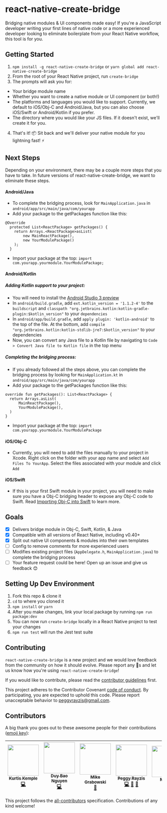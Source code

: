 # react-native-create-bridge
Bridging native modules & UI components made easy! If you're a JavaScript developer writing your first lines of native code or a more experienced developer looking to eliminate boilerplate from your React Native workflow, this tool is for you.

## Getting Started
1. `npm install -g react-native-create-bridge` or `yarn global add react-native-create-bridge`
2. From the root of your React Native project, run `create-bridge`
3. The prompts will ask you for:
  - Your bridge module name
  - Whether you want to create a native module or UI component (or both!)
  - The platforms and languages you would like to support. Currently, we default to iOS/Obj-C and Android/Java, but you can also choose iOS/Swift or Android/Kotlin if you prefer.
  - The directory where you would like your JS files. If it doesn't exist, we'll create it for you.
4. That's it! 📦 Sit back and we'll deliver your native module for you lightning fast! ⚡️

## Next Steps
Depending on your environment, there may be a couple more steps that you have to take. In future versions of react-native-create-bridge, we want to eliminate these steps.

#### Android/Java
  - To complete the bridging process, look for `MainApplication.java` in `android/app/src/main/java/com/yourapp`
  - Add your package to the getPackages function like this:

  ```
  @Override
    protected List<ReactPackage> getPackages() {
      return Arrays.<ReactPackage>asList(
          new MainReactPackage(),
          new YourModulePackage()
      );
    }
  ```
  - Import your package at the top: `import com.yourapp.yourmodule.YourModulePackage;`

#### Android/Kotlin
  ##### Adding Kotlin support to your project:
  - You will need to install the [Android Studio 3 preview](https://developer.android.com/studio/preview/index.html)
  - In `android/build.gradle`, add `ext.kotlin_version = '1.1.2-4'` to the `buildscript` and `classpath "org.jetbrains.kotlin:kotlin-gradle-plugin:$kotlin_version"` to your `dependencies`
  - In `android/app/build.gradle`, add `apply plugin: 'kotlin-android'` to the top of the file. At the bottom, add `compile "org.jetbrains.kotlin:kotlin-stdlib-jre7:$kotlin_version"` to your dependencies
  - Now, you can convert any Java file to a Kotlin file by navigating to `Code > Convert Java file to Kotlin file` in the top menu

  ##### Completing the bridging process:
  - If you already followed all the steps above, you can complete the bridging process by looking for `MainApplication.kt` in `android/app/src/main/java/com/yourapp`
  - Add your package to the getPackages function like this:
  ```
  override fun getPackages(): List<ReactPackage> {
    return Arrays.asList(
        MainReactPackage(),
        YourModulePackage(),
    )
  }
  ```
  - Import your package at the top: `import com.yourapp.yourmodule.YourModulePackage`

#### iOS/Obj-C
  - Currently, you will need to add the files manually to your project in Xcode. Right click on the folder with your app name and select `Add Files To YourApp`. Select the files associated with your module and click `Add`

#### iOS/Swift
  - If this is your first Swift module in your project, you will need to make sure you have a Obj-C bridging header to expose any Obj-C code to Swift. Read [Importing Obj-C into Swift](https://developer.apple.com/library/content/documentation/Swift/Conceptual/BuildingCocoaApps/MixandMatch.html) to learn more.

## Goals
- [x] Delivers bridge module in Obj-C, Swift, Kotlin, & Java
- [x] Compatible with all versions of React Native, including v0.40+
- [x] Split out native UI components & modules into their own templates
- [ ] Config to remove comments for more experienced users
- [ ] Modifies existing project files (`AppDelegate.h`, `MainApplication.java`) to complete the bridging process
- [ ] Your feature request could be here! Open up an issue and give us feedback 😊

## Setting Up Dev Environment
1. Fork this repo & clone it
2. `cd` to where you cloned it
3. `npm install` or `yarn`
4. After you make changes, link your local package by running `npm run package:dev`
5. You can now run `create-bridge` locally in a React Native project to test your changes
6. `npm run test` will run the Jest test suite

## Contributing
`react-native-create-bridge` is a new project and we would love feedback from the community on how it should evolve. Please report any 🐞s and let us know how you're using `react-native-create-bridge`!

If you would like to contribute, please read the [contributor guidelines](https://github.com/peggyrayzis/react-native-create-bridge/blob/master/CONTRIBUTING.md) first.

This project adheres to the Contributor Covenant [code of conduct](http://contributor-covenant.org/version/1/3/0/).
By participating, you are expected to uphold this code. Please report unacceptable behavior to peggyrayzis@gmail.com.

## Contributors
A big thank you goes out to these awesome people for their contributions ([emoji key](https://github.com/kentcdodds/all-contributors#emoji-key)):

<!-- ALL-CONTRIBUTORS-LIST:START - Do not remove or modify this section -->
| [<img src="https://avatars3.githubusercontent.com/u/3629876?v=4" width="100px;"/><br /><sub>Kurtis Kemple</sub>](https://twitter.com/kurtiskemple)<br />[💻](https://github.com/peggyrayzis/react-native-create-bridge/commits?author=kkemple "Code") | [<img src="https://avatars0.githubusercontent.com/u/3772710?v=4" width="100px;"/><br /><sub>Duy Bao Nguyen</sub>](https://github.com/bduyng)<br />[💻](https://github.com/peggyrayzis/react-native-create-bridge/commits?author=bduyng "Code") | [<img src="https://avatars2.githubusercontent.com/u/2464966?v=4" width="100px;"/><br /><sub>Mike Grabowski</sub>](https://github.com/grabbou)<br />[💬](#question-grabbou "Answering Questions") | [<img src="https://avatars1.githubusercontent.com/u/18017067?v=4" width="100px;"/><br /><sub>Peggy Rayzis</sub>](https://twitter.com/peggyrayzis)<br />[💻](https://github.com/peggyrayzis/react-native-create-bridge/commits?author=peggyrayzis "Code") [📖](https://github.com/peggyrayzis/react-native-create-bridge/commits?author=peggyrayzis "Documentation") [👀](#review-peggyrayzis "Reviewed Pull Requests") | [<img src="https://avatars1.githubusercontent.com/u/24268882?v=4" width="100px;"/><br /><sub>Mihovil</sub>](https://github.com/Air-Miha)<br />[📝](#blog-Air-Miha "Blogposts") | [<img src="https://avatars0.githubusercontent.com/u/2574011?v=4" width="100px;"/><br /><sub>André Neves</sub>](http://andrenev.es)<br />[👀](#review-andrerfneves "Reviewed Pull Requests") |
| :---: | :---: | :---: | :---: | :---: | :---: |
<!-- ALL-CONTRIBUTORS-LIST:END -->

This project follows the [all-contributors](https://github.com/kentcdodds/all-contributors) specification. Contributions of any kind welcome!
